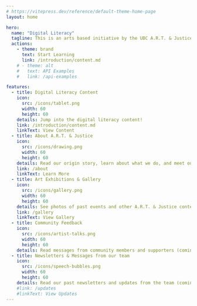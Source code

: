 ```yaml
---
# https://vitepress.dev/reference/default-theme-home-page
layout: home

hero:
  name: "Digital Literacy"
  tagline: This is an arts based initiative by the UBC A.R.T. & Justice Research Project group, to support the well-being of people in prison. These lessons on digital literacy are designed to be accessible to anyone, regardless of their prior experience.
  actions:
    - theme: brand
      text: Start Learning
      link: /introduction/content.md
    # - theme: alt
    #   text: API Examples
    #   link: /api-examples

features:
  - title: Digital Literacy Content
    icon:
      src: /icons/tablet.png
      width: 60
      height: 60
    details: Jump into the digital literacy content!
    link: /introduction/content.md
    linkText: View Content
  - title: About A.R.T. & Justice
    icon:
      src: /icons/drawing.png
      width: 60
      height: 60
    details: Read our origin story, learn about what we do, and meet our team
    link: /about
    linkText: Learn More
  - title: Art Exhibitions & Gallery
    icon:
      src: /icons/gallery.png
      width: 60
      height: 60
    details: See photos of past events and other A.R.T. & Justice content
    link: /gallery
    linkText: View Gallery
  - title: Community Feedback
    icon:
      src: /icons/artist-talks.png
      width: 60
      height: 60
    details: Read messages from community members and supporters (coming soon)
  - title: Newsletters & Messages from our team
    icon:
      src: /icons/speech-bubbles.png
      width: 60
      height: 60
    details: Read our past newsletters and updates from the team (coming soon)
    #link: /updates
    #linkText: View Updates
---
```

